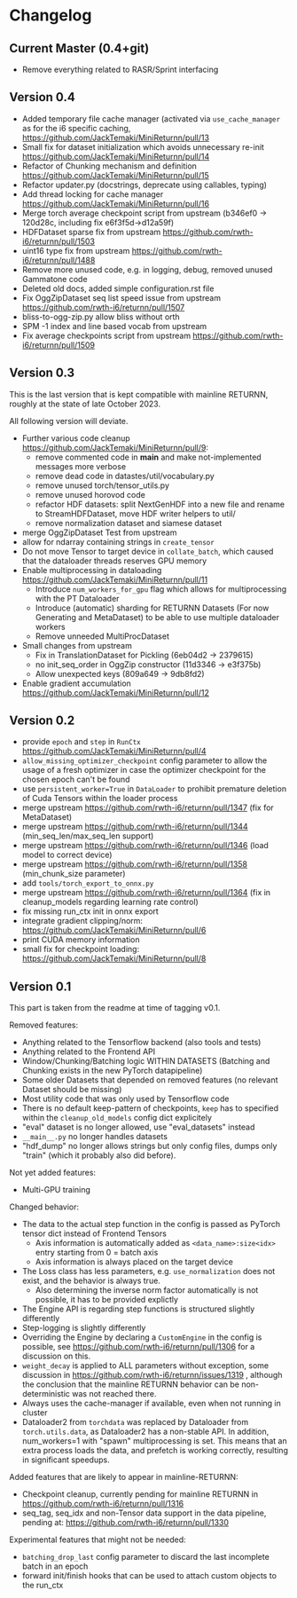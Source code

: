 # Changelog


## Current Master (0.4+git)

- Remove everything related to RASR/Sprint interfacing


## Version 0.4

- Added temporary file cache manager (activated via `use_cache_manager` as for the i6 specific caching, https://github.com/JackTemaki/MiniReturnn/pull/13
- Small fix for dataset initialization which avoids unnecessary re-init https://github.com/JackTemaki/MiniReturnn/pull/14
- Refactor of Chunking mechanism and definition https://github.com/JackTemaki/MiniReturnn/pull/15
- Refactor updater.py (docstrings, deprecate using callables, typing)
- Add thread locking for cache manager https://github.com/JackTemaki/MiniReturnn/pull/16
- Merge torch average checkpoint script from upstream (b346ef0 -> 120d28c, including fix e6f3f5d->d12a59f)
- HDFDataset sparse fix from upstream https://github.com/rwth-i6/returnn/pull/1503
- uint16 type fix from upstream https://github.com/rwth-i6/returnn/pull/1488
- Remove more unused code, e.g. in logging, debug, removed unused Gammatone code
- Deleted old docs, added simple configuration.rst file
- Fix OggZipDataset seq list speed issue from upstream https://github.com/rwth-i6/returnn/pull/1507
- bliss-to-ogg-zip.py allow bliss without orth
- SPM -1 index and line based vocab from upstream
- Fix average checkpoints script from upstream https://github.com/rwth-i6/returnn/pull/1509


## Version 0.3

This is the last version that is kept compatible with mainline RETURNN, roughly at the state of late October 2023.

All following version will deviate.

- Further various code cleanup https://github.com/JackTemaki/MiniReturnn/pull/9:
    - remove commented code in __main__ and make not-implemented messages more verbose
    - remove dead code in datastes/util/vocabulary.py
    - remove unused torch/tensor_utils.py
    - remove unused horovod code
    - refactor HDF datasets: split NextGenHDF into a new file and rename to StreamHDFDataset, move HDF writer helpers to util/
    - remove normalization dataset and siamese dataset
- merge OggZipDataset Test from upstream
- allow for ndarray containing strings in `create_tensor`
- Do not move Tensor to target device in `collate_batch`, which caused that the dataloader threads reserves GPU memory
- Enable multiprocessing in dataloading https://github.com/JackTemaki/MiniReturnn/pull/11
    - Introduce `num_workers_for_gpu` flag which allows for multiprocessing with the PT Dataloader
    - Introduce (automatic) sharding for RETURNN Datasets (For now Generating and MetaDataset) to be able to use multiple dataloader workers
    - Remove unneeded MultiProcDataset
- Small changes from upstream
  - Fix in TranslationDataset for Pickling (6eb04d2 -> 2379615)
  - no init_seq_order in OggZip constructor (11d3346 -> e3f375b)
  - Allow unexpected keys (809a649 -> 9db8fd2)
- Enable gradient accumulation https://github.com/JackTemaki/MiniReturnn/pull/12


## Version 0.2

- provide `epoch` and `step` in `RunCtx` https://github.com/JackTemaki/MiniReturnn/pull/4
- `allow_missing_optimizer_checkpoint` config parameter to allow the usage of a fresh optimizer in case the optimizer checkpoint for the chosen epoch can't be found
- use `persistent_worker=True` in `DataLoader` to prohibit premature deletion of Cuda Tensors within the loader process
- merge upstream https://github.com/rwth-i6/returnn/pull/1347 (fix for MetaDataset)
- merge upstream https://github.com/rwth-i6/returnn/pull/1344 (min_seq_len/max_seq_len support)
- merge upstream https://github.com/rwth-i6/returnn/pull/1346 (load model to correct device)
- merge upstream https://github.com/rwth-i6/returnn/pull/1358 (min_chunk_size parameter)
- add `tools/torch_export_to_onnx.py`
- merge upstream https://github.com/rwth-i6/returnn/pull/1364 (fix in cleanup_models regarding learning rate control)
- fix missing run_ctx init in onnx export
- integrate gradient clipping/norm: https://github.com/JackTemaki/MiniReturnn/pull/6
- print CUDA memory information
- small fix for checkpoint loading: https://github.com/JackTemaki/MiniReturnn/pull/8


## Version 0.1

This part is taken from the readme at time of tagging v0.1.

Removed features:
 - Anything related to the Tensorflow backend (also tools and tests)
 - Anything related to the Frontend API
 - Window/Chunking/Batching logic WITHIN DATASETS (Batching and Chunking exists in the new PyTorch datapipeline)
 - Some older Datasets that depended on removed features (no relevant Dataset should be missing)
 - Most utility code that was only used by Tensorflow code
 - There is no default keep-pattern of checkpoints, `keep` has to specified within the `cleanup_old_models` config dict explicitely
 - "eval" dataset is no longer allowed, use "eval_datasets" instead
 - `__main__.py` no longer handles datasets
 - "hdf_dump" no longer allows strings but only config files, dumps only "train" (which it probably also did before).


Not yet added features:
 - Multi-GPU training


Changed behavior:
 - The data to the actual step function in the config is passed as PyTorch tensor dict instead of Frontend Tensors
   - Axis information is automatically added as `<data_name>:size<idx>` entry starting from 0 = batch axis
   - Axis information is always placed on the target device
 - The Loss class has less parameters, e.g. `use_normalization` does not exist, and the behavior is always true.
   -  Also determining the inverse norm factor automatically is not possible, it has to be provided explictly
 - The Engine API is regarding step functions is structured slightly differently
 - Step-logging is slightly differently
 - Overriding the Engine by declaring a `CustomEngine` in the config is possible, see https://github.com/rwth-i6/returnn/pull/1306 for a discussion on this.
 - `weight_decay` is applied to ALL parameters without exception, some discussion in https://github.com/rwth-i6/returnn/issues/1319 ,
   although the conclusion that the mainline RETURNN behavior can be non-deterministic was not reached there.
 - Always uses the cache-manager if available, even when not running in cluster
 - Dataloader2 from `torchdata` was replaced by Dataloader from `torch.utils.data`, as Dataloader2 has a non-stable API. In addition, num_workers=1 with "spawn" multiprocessing is set. This means that an extra process loads the data, and prefetch is working correctly, resulting in significant speedups.


Added features that are likely to appear in mainline-RETURNN:
 - Checkpoint cleanup, currently pending for mainline RETURNN in https://github.com/rwth-i6/returnn/pull/1316
 - seq_tag, seq_idx and non-Tensor data support in the data pipeline, pending at: https://github.com/rwth-i6/returnn/pull/1330


Experimental features that might not be needed:
 - `batching_drop_last` config parameter to discard the last incomplete batch in an epoch
 - forward init/finish hooks that can be used to attach custom objects to the run_ctx
